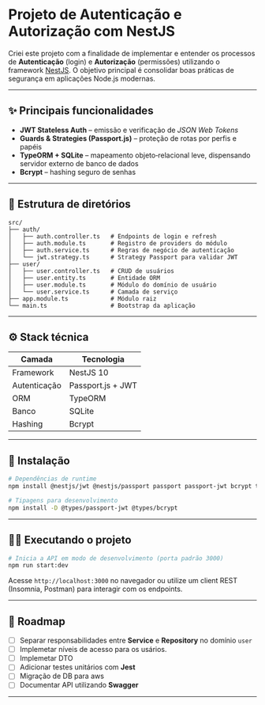 # Projeto de Autenticação e Autorização com NestJS

Criei este projeto com a finalidade de implementar e entender os processos de **Autenticação** (login) e **Autorização** (permissões) utilizando o framework [NestJS](https://nestjs.com/). O objetivo principal é consolidar boas práticas de segurança em aplicações Node.js modernas.

---

## ✨ Principais funcionalidades

* **JWT Stateless Auth** – emissão e verificação de *JSON Web Tokens*
* **Guards & Strategies (Passport.js)** – proteção de rotas por perfis e papéis
* **TypeORM + SQLite** – mapeamento objeto‑relacional leve, dispensando servidor externo de banco de dados
* **Bcrypt** – hashing seguro de senhas

---

## 📂 Estrutura de diretórios

```text
src/
├── auth/
│   ├── auth.controller.ts   # Endpoints de login e refresh
│   ├── auth.module.ts       # Registro de providers do módulo
│   ├── auth.service.ts      # Regras de negócio de autenticação
│   └── jwt.strategy.ts      # Strategy Passport para validar JWT
├── user/
│   ├── user.controller.ts   # CRUD de usuários
│   ├── user.entity.ts       # Entidade ORM
│   ├── user.module.ts       # Módulo do domínio de usuário
│   └── user.service.ts      # Camada de serviço
├── app.module.ts            # Módulo raiz
└── main.ts                  # Bootstrap da aplicação
```

---

## ⚙️ Stack técnica

| Camada       | Tecnologia        |
| ------------ | ----------------- |
| Framework    | NestJS 10         |
| Autenticação | Passport.js + JWT |
| ORM          | TypeORM           |
| Banco        | SQLite            |
| Hashing      | Bcrypt            |

---

## 🚀 Instalação

```bash
# Dependências de runtime
npm install @nestjs/jwt @nestjs/passport passport passport-jwt bcrypt typeorm sqlite3

# Tipagens para desenvolvimento
npm install -D @types/passport-jwt @types/bcrypt
```

---

## 🏃‍♀️ Executando o projeto

```bash
# Inicia a API em modo de desenvolvimento (porta padrão 3000)
npm run start:dev
```

Acesse `http://localhost:3000` no navegador ou utilize um client REST (Insomnia, Postman) para interagir com os endpoints.

---

## 📌 Roadmap

* [ ] Separar responsabilidades entre **Service** e **Repository** no domínio `user`
* [ ] Implemetar níveis de acesso para os usários.
* [ ] Implemetar DTO
* [ ] Adicionar testes unitários com **Jest**
* [ ] Migração de DB para aws
* [ ] Documentar API utilizando **Swagger**

---
